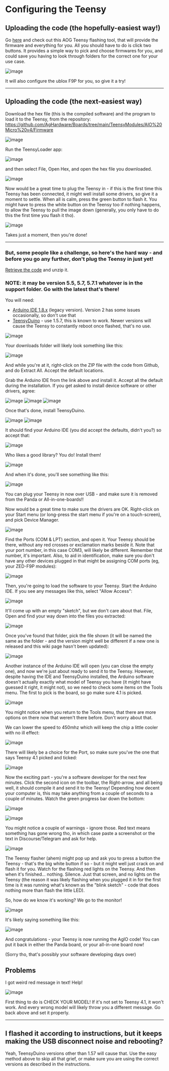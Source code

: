 # Configuring the Teensy


## Uploading the code (the hopefully-easiest way!)

Go [here](https://github.com/lansalot/AOGConfigOMatic/releases) and check out this AOG Teensy flashing tool, that will provide the firmware and everything for you. All you should have to do is click two buttons. It provides a simple way to pick and choose firmwares for you, and could save you having to look through folders for the correct one for your use case.

![image](img/teensy-flasher.png)

It will also configure the ublox F9P for you, so give it a try!

***

## Uploading the code (the next-easiest way)

Download the hex file (this is the compiled software) and the program to load it to the Teensy, from the repository:
https://github.com/AgHardware/Boards/tree/main/TeensyModules/AIO%20Micro%20v4/Firmware

![image](img/github-teensy-firmware.png)

Run the TeensyLoader app:

![image](img/teensy-loader.png)

and then select File, Open Hex, and open the hex file you downloaded.

![image](img/teensy-loader.png)

Now would be a great time to plug the Teensy in - if this is the first time this Teensy has been connected, it might well install some drivers, so give it a moment to settle. When all is calm, press the green button to flash it. You might have to press the white button on the Teensy too if nothing happens, to allow the Teensy to pull the image down (generally, you only have to do this the first time you flash it tho).

![image](img/teensy-program-button.png)

Takes just a moment, then you're done!


***

### But, some people like a challenge, so here's the hard way - and before you go any further, don't plug the Teensy in just yet!

[Retrieve the code](https://github.com/AgOpenGPS-Official/Boards/archive/refs/heads/main.zip) and unzip it.

### NOTE: it may be version 5.5, 5.7, 5.7.1 whatever is in the support folder. Go with the latest that's there!

You will need:
* [Arduino IDE 1.8.x](https://www.arduino.cc/en/software) (legacy version). Version 2 has some issues occasionally, so don't use that
* [TeensyDuino](https://www.pjrc.com/teensy/td_157/TeensyduinoInstall.exe) - use 1.5.7, this is known to work. Newer versions will cause the Teensy to constantly reboot once flashed, that's no use.

![image](img/arduino-legacy-ide-download.png)

Your downloads folder will likely look something like this:

![image](img/arduino-download-folder.png)

And while you're at it, right-click on the ZIP file with the code from Github, and do Extract All. Accept the default locations.

Grab the Arduino IDE from the link above and install it. Accept all the default during the installation. If you get asked to install device software or other drivers, agree:

![image](img/arduino-device-software-1.png)
![image](img/arduino-device-software-2.png)
![image](img/arduino-device-software-3.png)

Once that's done, install TeensyDuino.

![image](img/teensyduino-installer.png)
![image](img/teensyduino-install-serial-driver.png)

It should find your Arduino IDE (you did accept the defaults, didn't you?) so accept that:

![image](img/teensyduino-arduino-folder.png)

Who likes a good library? You do! Install them!

![image](img/teensyduino-install-libraries.png)

And when it's done, you'll see something like this:

![image](img/teensyduino-install-finished.png)

You can plug your Teensy in now over USB - and make sure it is removed from the Panda or All-in-one-boards!!

Now would be a great time to make sure the drivers are OK. Right-click on your Start menu (or long-press the start menu if you're on a touch-screen), and pick Device Manager.

![image](img/windows-device-manager.png)

Find the Ports (COM & LPT) section, and open it. Your Teensy should be there, without any red crosses or exclamation marks beside it. Note that your port number, in this case COM3, will likely be different. Remember that number, it's important. Also, to aid in identification, make sure you don't have any other devices plugged in that might be assigning COM ports (eg, your ZED-F9P modules):

![image](img/device-manager-ports.png)

Then, you're going to load the software to your Teensy. Start the Arduino IDE. If you see any messages like this, select "Allow Access":

![image](img/arduino-java-firewall.png)

It'll come up with an empty "sketch", but we don't care about that. File, Open and find your way down into the files you extracted:

![image](img/arduino-open-sketch-folder.png)

Once you've found that folder, pick the file shown (it will be named the same as the folder - and the version might well be different if a new one is released and this wiki page hasn't been updated):

![image](img/arduino-open-sketch.png)

Another instance of the Arduino IDE will open (you can close the empty one), and now we're just about ready to send it to the Teensy. However, despite having the IDE and TeensyDuino installed, the Arduino software doesn't actually exactly what model of Teensy you have (it might have guessed it right, it might not), so we need to check some items on the Tools menu. The first to pick is the board, so go make sure 4.1 is picked.

![image](img/arduino-select-board.png)

You might notice when you return to the Tools menu, that there are more options on there now that weren't there before. Don't worry about that.

We can lower the speed to 450mhz which will keep the chip a little cooler with no ill effect:

![image](img/arduino-select-cpu-speed.png)

There will likely be a choice for the Port, so make sure you've the one that says Teensy 4.1 picked and ticked:

![image](img/arduino-select-port.png)

Now the exciting part - you're a software developer for the next few minutes. Click the second icon on the toolbar, the Right-arrow, and all being well, it should compile it and send it to the Teensy! Depending how decent your computer is, this may take anything from a couple of seconds to a couple of minutes. Watch the green progress bar down the bottom:

![image](img/arduino-toolbar.png)

![image](img/arduino-upload.png)

You might notice a couple of warnings - ignore those. Red text means something has gone wrong tho, in which case paste a screenshot or the text in Discourse/Telegram and ask for help.

![image](img/arduino-teensy-flasher.png)

The Teensy flasher (ahem) might pop up and ask you to press a button the Teensy - that's the big white button if so - but it might well just crack on and flash it for you. Watch for the flashing red lights on the Teensy. And then when it's finished... nothing. Silence. Just that screen, and no lights on the Teensy (the reason it was likely flashing when you plugged it in for the first time is it was running what's known as the "blink sketch" - code that does nothing more than flash the little LED).

So, how do we know it's working? We go to the monitor!

![image](img/arduino-menu-serial-monitor.png)

It's likely saying something like this:

![image](img/arduino-serial-monitor.png)

And congratulations - your Teensy is now running the AgIO code! You can put it back in either the Panda board, or your all-in-one board now!

(Sorry tho, that's possibly your software developing days over)

## Problems

I got weird red message in text! Help!

![image](img/arduino-problems.png)

First thing to do is CHECK YOUR MODEL! If it's not set to Teensy 4.1, it won't work. And every wrong model will likely throw you a different message. Go back above and set it properly.

***

## I flashed it according to instructions, but it keeps making the USB disconnect noise and rebooting?

Yeah, TeensyDuino versions other than 1.57 will cause that. Use the easy method above to skip all that grief, or make sure you are using the correct versions as described in the instructions.